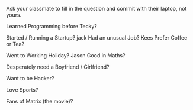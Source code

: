Ask your classmate to fill in the question and commit with their laptop, not yours.

Learned Programming before Tecky?

Started / Running a Startup?
jack
Had an unusual Job?
Kees
Prefer Coffee or Tea?

Went to Working Holiday?
Jason
Good in Maths?

Desperately need a Boyfriend / Girlfriend?

Want to be Hacker?

Love Sports?

Fans of Matrix (the movie)?